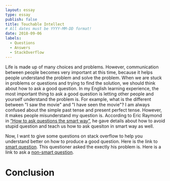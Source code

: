 ```yaml
---
layout: essay
type: essay
publish: false
title: Touchable Intellect
# All dates must be YYYY-MM-DD format!
date: 2018-09-06
labels:
  - Questions
  - Answers
  - StackOverflow
---
```


Life is made up of many choices and problems. However, communication between people becomes very important at this time, because it helps people understand the problem and solve the problem. When we are stuck in problems or questions and trying to find the solution, we should think about how to ask a good question.  In my English learning experience, the most important thing to ask a good question is letting other people and yourself understand the problem is. For example, what is the different between "I saw the movie" and "I have seen the movie"? I am always confused about the simple past tense and present perfect tense. However, it makes people misunderstand my question is. According to Eric Raymond in [“How to ask questions the smart way”](http://www.catb.org/esr/faqs/smart-questions.html), he gave details about how to avoid stupid question and teach us how to ask quesiton in smart way as well.


Now, I want to give some questions on stack overflow to help you understand better on how to produce a good question. Here is the link to [smart question](https://stackoverflow.com/questions/40480/is-java-pass-by-reference-or-pass-by-value?rq=1). This questioner asked the exectly his problem is.
Here is a link to ask a [non-smart question]().

# Conclusion

